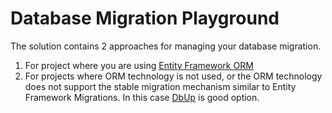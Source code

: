 ﻿# Database Migration Playground

The solution contains 2 approaches for managing your database migration.

1) For project where you are using [Entity Framework ORM](./EFMirationPlayground/README.md)
2) For projects where ORM technology is not used, or the ORM technology does not support the stable migration mechanism similar to Entity Framework Migrations.
In this case [DbUp](./DBUpMigrationPlayground/README.md) is good option.